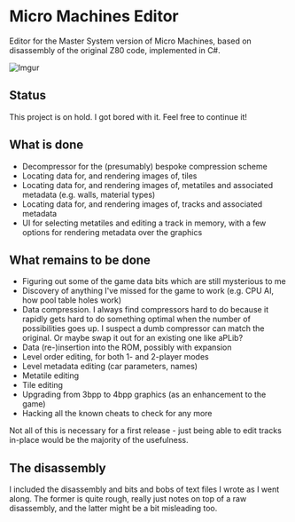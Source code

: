 Micro Machines Editor
===================

Editor for the Master System version of Micro Machines, based on disassembly of the original Z80 code, implemented in C#.

![Imgur](http://i.imgur.com/3y9WZBk.png)

Status
----

This project is on hold. I got bored with it. Feel free to continue it!

What is done
-----

- Decompressor for the (presumably) bespoke compression scheme 
- Locating data for, and rendering images of, tiles 
- Locating data for, and rendering images of, metatiles and associated metadata (e.g. walls, material types) 
- Locating data for, and rendering images of, tracks and associated metadata 
- UI for selecting metatiles and editing a track in memory, with a few options for rendering metadata over the graphics 

What remains to be done
----

- Figuring out some of the game data bits which are still mysterious to me 
- Discovery of anything I've missed for the game to work (e.g. CPU AI, how pool table holes work) 
- Data compression. I always find compressors hard to do because it rapidly gets hard to do something optimal when the number of possibilities goes up. I suspect a dumb compressor can match the original. Or maybe swap it out for an existing one like aPLib?
- Data (re-)insertion into the ROM, possibly with expansion 
- Level order editing, for both 1- and 2-player modes 
- Level metadata editing (car parameters, names) 
- Metatile editing 
- Tile editing 
- Upgrading from 3bpp to 4bpp graphics (as an enhancement to the game) 
- Hacking all the known cheats to check for any more 

Not all of this is necessary for a first release - just being able to edit tracks in-place would be the majority of the usefulness.

The disassembly
----

I included the disassembly and bits and bobs of text files I wrote as I went along. The former is quite rough, really just notes on top of a raw disassembly, and the latter might be a bit misleading too.
